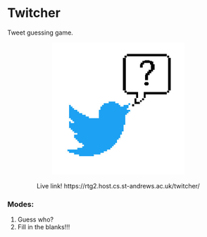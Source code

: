 # Twitcher
Tweet guessing game.

<p align="center">
  <img width="300" height="300" src="https://github.com/RyanGibb/twitcher/blob/master/static/alternate.jpg">
</p>
<p align="center">
  Live link! https://rtg2.host.cs.st-andrews.ac.uk/twitcher/
</p>

### Modes:
  1. Guess who?
  2. Fill in the blanks!!!



<!---
## WebSocket Protocol
### Request
{
  request: userinfo,
  handle: ...
}
{
  request: blank,
  handle: ...
}
### Response
{
  response: userinfo,
  user: {
    handle: ...,
    follower_count: ...,
    tweet_count: ...,
    profile_pic_url: ...,
    recent_tweets: [
      {
        body: ...,
        timestamp: ..
      },
      {
        body: ...,
        timestamp: ..
      },
      ...
    ]
   }
}
{
  response: blank,
  handle: ...,
  recent_tweets: [
    {
      body: ...,
      word: ...,
      timestamp: ...,
      possibilities: {
        synonyms: [...],
        antonyms: [...]
    },
    ...
  }
}
{
  response: error,
  human_readable_error: ...,
  error: ...
}
-->
